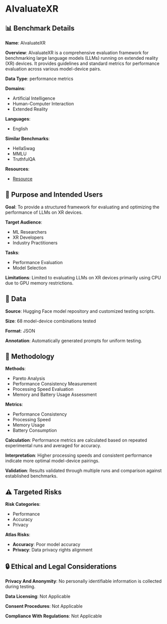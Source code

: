 # AIvaluateXR

## 📊 Benchmark Details

**Name**: AIvaluateXR

**Overview**: AIvaluateXR is a comprehensive evaluation framework for benchmarking large language models (LLMs) running on extended reality (XR) devices. It provides guidelines and standard metrics for performance evaluation across various model-device pairs.

**Data Type**: performance metrics

**Domains**:
- Artificial Intelligence
- Human-Computer Interaction
- Extended Reality

**Languages**:
- English

**Similar Benchmarks**:
- HellaSwag
- MMLU
- TruthfulQA

**Resources**:
- [Resource](https://nanovis.org/AIvaluateXR.html)

## 🎯 Purpose and Intended Users

**Goal**: To provide a structured framework for evaluating and optimizing the performance of LLMs on XR devices.

**Target Audience**:
- ML Researchers
- XR Developers
- Industry Practitioners

**Tasks**:
- Performance Evaluation
- Model Selection

**Limitations**: Limited to evaluating LLMs on XR devices primarily using CPU due to GPU memory restrictions.

## 💾 Data

**Source**: Hugging Face model repository and customized testing scripts.

**Size**: 68 model-device combinations tested

**Format**: JSON

**Annotation**: Automatically generated prompts for uniform testing.

## 🔬 Methodology

**Methods**:
- Pareto Analysis
- Performance Consistency Measurement
- Processing Speed Evaluation
- Memory and Battery Usage Assessment

**Metrics**:
- Performance Consistency
- Processing Speed
- Memory Usage
- Battery Consumption

**Calculation**: Performance metrics are calculated based on repeated experimental runs and averaged for accuracy.

**Interpretation**: Higher processing speeds and consistent performance indicate more optimal model-device pairings.

**Validation**: Results validated through multiple runs and comparison against established benchmarks.

## ⚠️ Targeted Risks

**Risk Categories**:
- Performance
- Accuracy
- Privacy

**Atlas Risks**:
- **Accuracy**: Poor model accuracy
- **Privacy**: Data privacy rights alignment

## 🔒 Ethical and Legal Considerations

**Privacy And Anonymity**: No personally identifiable information is collected during testing.

**Data Licensing**: Not Applicable

**Consent Procedures**: Not Applicable

**Compliance With Regulations**: Not Applicable
